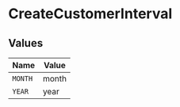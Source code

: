 # CreateCustomerInterval


## Values

| Name    | Value   |
| ------- | ------- |
| `MONTH` | month   |
| `YEAR`  | year    |